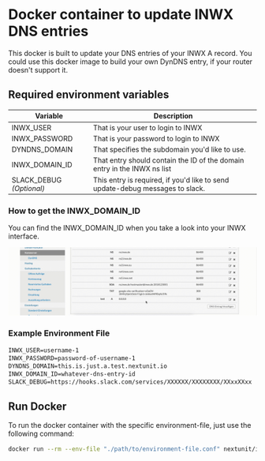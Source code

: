 # Docker container to update INWX DNS entries

This docker is built to update your DNS entries of your INWX A record. You could use this docker image to build your own DynDNS entry, if your router doesn't support it.

## Required environment variables

|Variable|Description|
|--|--|
|INWX_USER|That is your user to login to INWX|
|INWX_PASSWORD|That is your password to login to INWX|
|DYNDNS_DOMAIN|That specifies the subdomain you'd like to use.|
|INWX_DOMAIN_ID|That entry should contain the ID of the domain entry in the INWX ns list|
|SLACK_DEBUG *(Optional)*|This entry is required, if you'd like to send update-debug messages to slack.|

### How to get the INWX_DOMAIN_ID

You can find the INWX_DOMAIN_ID when you take a look into your INWX interface.

<img src="https://raw.githubusercontent.com/nextunit-io/docker-inwx-dyndns/master/InwxDomainId.gif" width="800" alt="How to get the INWX_DOMAIN_ID">

### Example Environment File

```text
INWX_USER=username-1
INWX_PASSWORD=password-of-username-1
DYNDNS_DOMAIN=this.is.just.a.test.nextunit.io
INWX_DOMAIN_ID=whatever-dns-entry-id
SLACK_DEBUG=https://hooks.slack.com/services/XXXXXX/XXXXXXXX/XXxxXXxx
```

## Run Docker

To run the docker container with the specific environment-file, just use the following command:

```sh
docker run --rm --env-file "./path/to/environment-file.conf" nextunit/inwx-dyndns
```